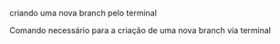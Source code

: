 criando uma nova branch pelo terminal

Comando necessário para a criação de uma nova branch via terminal